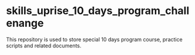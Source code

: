 # skills_uprise_10_days_program_challenange
This repository is used to store special 10 days program course, practice scripts and related documents.
